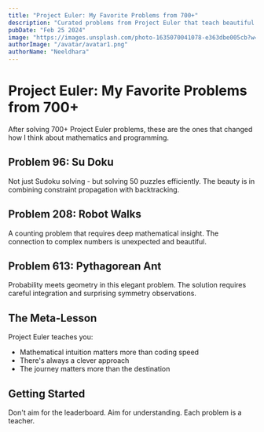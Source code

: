 ```yaml
---
title: "Project Euler: My Favorite Problems from 700+"
description: "Curated problems from Project Euler that teach beautiful mathematical and algorithmic concepts."
pubDate: "Feb 25 2024"
image: "https://images.unsplash.com/photo-1635070041078-e363dbe005cb?w=400&auto=format&fit=crop&q=60"
authorImage: "/avatar/avatar1.png"
authorName: "Neeldhara"
---
```


# Project Euler: My Favorite Problems from 700+

After solving 700+ Project Euler problems, these are the ones that changed how I think about mathematics and programming.

## Problem 96: Su Doku

Not just Sudoku solving - but solving 50 puzzles efficiently. The beauty is in combining constraint propagation with backtracking.

## Problem 208: Robot Walks

A counting problem that requires deep mathematical insight. The connection to complex numbers is unexpected and beautiful.

## Problem 613: Pythagorean Ant

Probability meets geometry in this elegant problem. The solution requires careful integration and surprising symmetry observations.

## The Meta-Lesson

Project Euler teaches you:
- Mathematical intuition matters more than coding speed
- There's always a clever approach
- The journey matters more than the destination

## Getting Started

Don't aim for the leaderboard. Aim for understanding. Each problem is a teacher.
